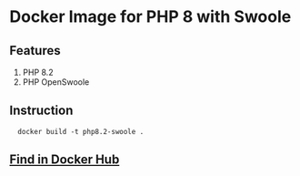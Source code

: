 # Docker Image for PHP 8 with Swoole

## Features
  1. PHP 8.2
  2. PHP OpenSwoole
## Instruction
```
  docker build -t php8.2-swoole .
```

## [Find in Docker Hub](https://hub.docker.com/r/ratulsaqibkhan/php8-swoole)